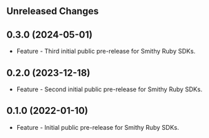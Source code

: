 Unreleased Changes
------------------

0.3.0 (2024-05-01)
------------------

* Feature - Third initial public pre-release for Smithy Ruby SDKs.

0.2.0 (2023-12-18)
------------------

* Feature - Second initial public pre-release for Smithy Ruby SDKs.

0.1.0 (2022-01-10)
------------------

* Feature - Initial public pre-release for Smithy Ruby SDKs.